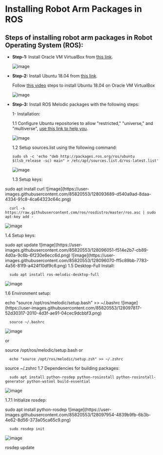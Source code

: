 # Installing Robot Arm Packages in ROS
## Steps of installing robot arm packages in Robot Operating System (ROS):

- **Step-1:**
            Install Oracle VM VirtualBox from [this link](https://www.virtualbox.org/wiki/Downloads).
            
     ![image](https://user-images.githubusercontent.com/85820553/128093150-99c207d5-3751-4e01-809d-2661c634f070.png)




- **Step-2:**
            Install Ubuntu 18.04 from [this link](https://releases.ubuntu.com/18.04).
            
   Follow [this video](https://youtu.be/QbmRXJJKsvs) steps to install Ubuntu 18.04 on Oracle VM VirtualBox
   
   ![image](https://user-images.githubusercontent.com/85820553/128093284-1557b366-e695-40c7-9f92-3767148c40b7.png)




- **Step-3:**
Install ROS Melodic packages with the following steps:

  1- Installation:
  
   1.1 Configure Ubuntu repositories to allow "restricted," "universe," and "multiverse", [use this link to help you](https://youtu.be/NoVWMSCEPoQ).
   
   ![image](https://user-images.githubusercontent.com/85820553/128093579-49b1307b-5dd3-48fe-8325-cbe3e4f4744e.png)


   1.2 Setup sources.list using the following command:
      
      sudo sh -c 'echo "deb http://packages.ros.org/ros/ubuntu $(lsb_release -sc) main" > /etc/apt/sources.list.d/ros-latest.list'
      
   ![image](https://user-images.githubusercontent.com/85820553/128093613-bfdcd5ee-0ed6-43f2-bec0-985b727fd266.png)

   
   1.3 Setup keys:

<!-->
      sudo apt install curl

![image](https://user-images.githubusercontent.com/85820553/128093689-d540a9ad-8daa-4334-91c8-4ca64323c64c.png)

      
<!-->
      curl -s https://raw.githubusercontent.com/ros/rosdistro/master/ros.asc | sudo apt-key add - 
      
   ![image](https://user-images.githubusercontent.com/85820553/128095455-3fd4a162-ec6f-41ea-8ec1-47ef1338ee20.png)

      
      
   1.4 Setup keys:

<!-->
      sudo apt update

![image](https://user-images.githubusercontent.com/85820553/128096051-f514e2b7-cb89-4d0a-9c6b-6f230e6ecc6d.png)


![image](https://user-images.githubusercontent.com/85820553/128096070-ff5c89bb-7783-4a56-81f9-a424f10df9c6.png)


1.5 Desktop-Full Install:
<!-->
      sudo apt install ros-melodic-desktop-full
      
 ![image](https://user-images.githubusercontent.com/85820553/128097688-d2e69847-64c3-4c26-bbb2-cebdd169ffb7.png)

      
 1.6 Environment setup:
 
<!-->
      echo "source /opt/ros/melodic/setup.bash" >> ~/.bashrc

![image](https://user-images.githubusercontent.com/85820553/128097817-52d30317-2010-4d3f-ae91-04cec9dcbbf3.png)



<!-->
      source ~/.bashrc
      
 ![image](https://user-images.githubusercontent.com/85820553/128097856-0eb6a773-eff8-4a2e-b871-a671e3afa16a.png)

 or
 
 <!-->
      source /opt/ros/melodic/setup.bash

or

<!-->
      echo "source /opt/ros/melodic/setup.zsh" >> ~/.zshrc


<!-->
      source ~/.zshrc


 1.7 Dependencies for building packages:



<!-->
      sudo apt install python-rosdep python-rosinstall python-rosinstall-generator python-wstool build-essential
      
![image](https://user-images.githubusercontent.com/85820553/128097911-b827e9a4-8c74-4b12-979b-b8af07208af3.png)

      

1.7.1 Initialize rosdep:


<!-->
      sudo apt install python-rosdep

![image](https://user-images.githubusercontent.com/85820553/128097954-4839b9fb-6b3b-4e62-8d56-373a05ca65c9.png)



<!-->
      sudo rosdep init
      
 ![image](https://user-images.githubusercontent.com/85820553/128098001-77315e38-3fb9-4df8-906c-fe6c2f5e9915.png)

      
      
<!-->
      rosdep update


 
 


   
